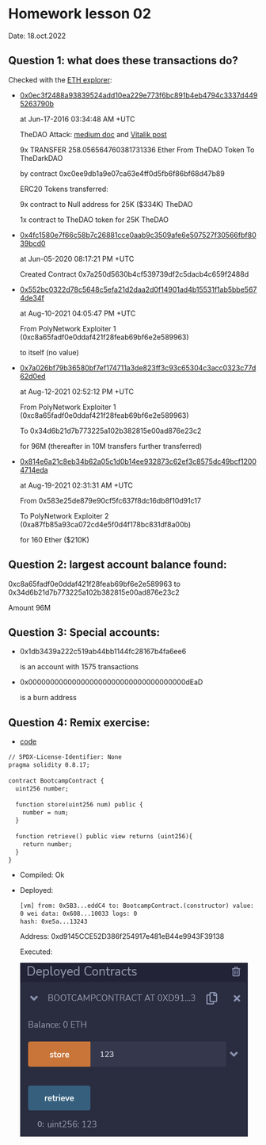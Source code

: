 # Homework lesson 02

Date: 18.oct.2022

## Question 1: what does these transactions do?

Checked with the [ETH explorer](https://etherscan.io/):
- [0x0ec3f2488a93839524add10ea229e773f6bc891b4eb4794c3337d4495263790b](https://etherscan.io/tx/0x0ec3f2488a93839524add10ea229e773f6bc891b4eb4794c3337d4495263790b)

  at Jun-17-2016 03:34:48 AM +UTC

  TheDAO Attack: [medium doc](https://medium.com/@oaeee/the-rise-of-the-dark-dao-72b21a2212e3)
  and [Vitalik post](https://blog.ethereum.org/2016/06/17/critical-update-re-dao-vulnerability)

  9x TRANSFER 258.056564760381731336 Ether From TheDAO Token To TheDarkDAO

  by contract 0xc0ee9db1a9e07ca63e4ff0d5fb6f86bf68d47b89

  ERC20 Tokens transferred:

    9x contract to Null address for 25K ($334K) TheDAO

    1x contract to TheDAO token for 25K TheDAO

- [0x4fc1580e7f66c58b7c26881cce0aab9c3509afe6e507527f30566fbf8039bcd0](https://etherscan.io/tx/0x4fc1580e7f66c58b7c26881cce0aab9c3509afe6e507527f30566fbf8039bcd0)

  at Jun-05-2020 08:17:21 PM +UTC

  Created Contract 0x7a250d5630b4cf539739df2c5dacb4c659f2488d

- [0x552bc0322d78c5648c5efa21d2daa2d0f14901ad4b15531f1ab5bbe5674de34f](https://etherscan.io/tx/0x552bc0322d78c5648c5efa21d2daa2d0f14901ad4b15531f1ab5bbe5674de34f)

  at Aug-10-2021 04:05:47 PM +UTC

  From PolyNetwork Exploiter 1 (0xc8a65fadf0e0ddaf421f28feab69bf6e2e589963) 

  to itself (no value)

- [0x7a026bf79b36580bf7ef174711a3de823ff3c93c65304c3acc0323c77d62d0ed](https://etherscan.io/tx/0x7a026bf79b36580bf7ef174711a3de823ff3c93c65304c3acc0323c77d62d0ed)

  at Aug-12-2021 02:52:12 PM +UTC

  From PolyNetwork Exploiter 1 (0xc8a65fadf0e0ddaf421f28feab69bf6e2e589963)

  To 0x34d6b21d7b773225a102b382815e00ad876e23c2

  for 96M (thereafter in 10M transfers further transferred)

- [0x814e6a21c8eb34b62a05c1d0b14ee932873c62ef3c8575dc49bcf12004714eda](https://etherscan.io/tx/0x814e6a21c8eb34b62a05c1d0b14ee932873c62ef3c8575dc49bcf12004714eda)

  at Aug-19-2021 02:31:31 AM +UTC

  From 0x583e25de879e90cf5fc637f8dc16db8f10d91c17

  To PolyNetwork Exploiter 2 (0xa87fb85a93ca072cd4e5f0d4f178bc831df8a00b)

  for 160 Ether ($210K)


## Question 2: largest account balance found:

0xc8a65fadf0e0ddaf421f28feab69bf6e2e589963 to 0x34d6b21d7b773225a102b382815e00ad876e23c2

Amount 96M


## Question 3: Special accounts:
- 0x1db3439a222c519ab44bb1144fc28167b4fa6ee6

  is an account with 1575 transactions

- 0x000000000000000000000000000000000000dEaD

  is a burn address


## Question 4: Remix exercise:
- [code](https://gist.github.com/extropyCoder/77487267da199320fb9c852cfde70fb1)

```
// SPDX-License-Identifier: None
pragma solidity 0.8.17;

contract BootcampContract {
  uint256 number;

  function store(uint256 num) public {
    number = num;
  }

  function retrieve() public view returns (uint256){
    return number;
  }
}
```

  - Compiled: Ok

  - Deployed:

    ```
    [vm] from: 0x5B3...eddC4 to: BootcampContract.(constructor) value: 0 wei data: 0x608...10033 logs: 0
    hash: 0xe5a...13243
    ```

    Address: 0xd9145CCE52D386f254917e481eB44e9943F39138

    Executed:
    
    ![Executed](./Homework02-DeployedContract-Executed.png)
